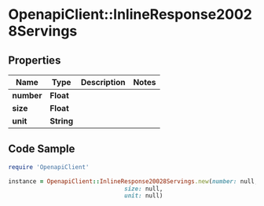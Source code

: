 # OpenapiClient::InlineResponse20028Servings

## Properties

Name | Type | Description | Notes
------------ | ------------- | ------------- | -------------
**number** | **Float** |  | 
**size** | **Float** |  | 
**unit** | **String** |  | 

## Code Sample

```ruby
require 'OpenapiClient'

instance = OpenapiClient::InlineResponse20028Servings.new(number: null,
                                 size: null,
                                 unit: null)
```


